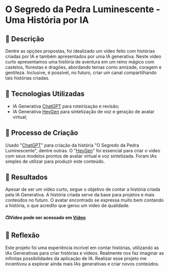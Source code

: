 # O Segredo da Pedra Luminescente - Uma História por IA

## 📒 Descrição
Dentre as opções propostas, foi idealizado um vídeo feito com histórias criadas por IA e também apresentados por uma IA generativa. Neste vídeo curto apresentamos uma história de aventura em um reino mágico com castelos, florestas e dragões, abordando temas como amizade, coragem e gentileza. Inclusive, é possível, no futuro, criar um canal compartilhando tais histórias criadas. 

## 🤖 Tecnologias Utilizadas

- IA Generativa [ChatGPT](https://chatgpt.com/) para roteirização e revisão;
- IA Generativa [HeyGen](https://app.heygen.com/) para sintetização de voz e geração de avatar virtual;

## 🧐 Processo de Criação
Usado "[ChatGPT](https://chatgpt.com/)" para criação da história "O Segredo da Pedra Luminescente", dentre outras. O "[HeyGen](https://app.heygen.com/)" foi essencial para criar o vídeo com seus modelos prontos de avatar virtual e voz sintetizada. Foram IAs simples de utilizar para produzir este conteúdo.

## 🚀 Resultados
Apesar de ser um vídeo curto, segue o objetivo de contar a história criada pela IA Generativa. A história criada serve da base para projetos e mais conteúdos no futuro. O avatar encontrado se expressa muito bem contando a história, o que acredito que gerou um video de qualidade. 

#### 📺Vídeo pode ser acessado em [Vídeo](https://youtu.be/DtEpL49Y9eU)


## 💭 Reflexão

Este projeto foi uma experiência incrível em contar histórias, utilizando as IAs Generativas para criar histórias e vídeos. Realmente nos faz imaginar as infinitas possibilidades da aplicação de IA.
Realizar esse projeto me incentivou a explorar ainda mais IAs generativas e criar novos conteúdos.
